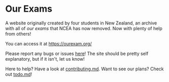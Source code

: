 ﻿# Our Exams

A website originally created by four students in New Zealand,
an archive with all of *our exams* that NCEA has now removed.
Now with plenty of help from others!

You can access it at <https://ourexam.org/>

Please report any bugs or issues [here](https://forms.gle/u22nQarT9DabZozB6)!
The site should be pretty self explanatory, but if it isn't, let us know!

Here to help? Have a look at [contributing.md](contributing.md).
Want to see our plans? Check out [todo.md](todo.md)!
